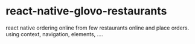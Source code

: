 # react-native-glovo-restaurants
react native  ordering online from few restaurants online and place orders. using context, navigation, elements, ....
